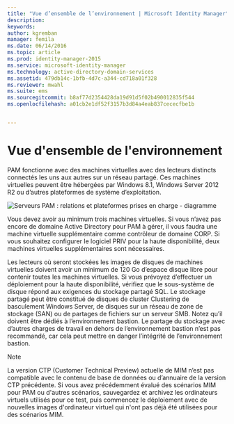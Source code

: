 ```yaml
---
title: "Vue d’ensemble de l’environnement | Microsoft Identity Manager"
description: 
keywords: 
author: kgremban
manager: femila
ms.date: 06/14/2016
ms.topic: article
ms.prod: identity-manager-2015
ms.service: microsoft-identity-manager
ms.technology: active-directory-domain-services
ms.assetid: 479db14c-1bfb-4d7c-a344-cd718a01f328
ms.reviewer: mwahl
ms.suite: ems
ms.sourcegitcommit: b8af77d2354428da19d91d5f02b490012835f544
ms.openlocfilehash: a01cb2e1df52f3157b3d84a4eab837cececfbe1b


---
```


# Vue d'ensemble de l'environnement

PAM fonctionne avec des machines virtuelles avec des lecteurs distincts connectés les uns aux autres sur un réseau partagé. Ces machines virtuelles peuvent être hébergées par Windows 8.1, Windows Server 2012 R2 ou d’autres plateformes de système d’exploitation.

![Serveurs PAM : relations et plateformes prises en charge - diagramme](media/pam-test-lab-architecture.png)

Vous devez avoir au minimum trois machines virtuelles.  Si vous n’avez pas encore de domaine Active Directory pour PAM à gérer, il vous faudra une machine virtuelle supplémentaire comme contrôleur de domaine CORP.  Si vous souhaitez configurer le logiciel PRIV pour la haute disponibilité, deux machines virtuelles supplémentaires sont nécessaires.

Les lecteurs où seront stockées les images de disques de machines virtuelles doivent avoir un minimum de 120 Go d’espace disque libre pour contenir toutes les machines virtuelles.  Si vous prévoyez d’effectuer un déploiement pour la haute disponibilité, vérifiez que le sous-système de disque répond aux exigences du stockage partagé SQL.  Le stockage partagé peut être constitué de disques de cluster Clustering de basculement Windows Server, de disques sur un réseau de zone de stockage (SAN) ou de partages de fichiers sur un serveur SMB. Notez qu’il doivent être dédiés à l’environnement bastion. Le partage du stockage avec d’autres charges de travail en dehors de l’environnement bastion n’est pas recommandé, car cela peut mettre en danger l’intégrité de l’environnement bastion.

> [!NOTE]
> La version CTP (Customer Technical Preview) actuelle de MIM n’est pas compatible avec le contenu de base de données ou d’annuaire de la version CTP précédente. Si vous avez précédemment évalué des scénarios MIM pour PAM ou d'autres scénarios, sauvegardez et archivez les ordinateurs virtuels utilisés pour ce test, puis commencez le déploiement avec de nouvelles images d'ordinateur virtuel qui n'ont pas déjà été utilisées pour des scénarios MIM.



<!--HONumber=Jun16_HO3-->



